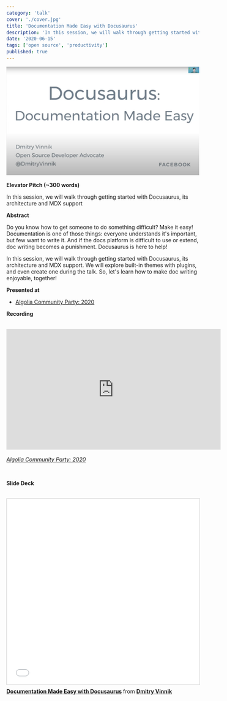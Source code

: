 ```yaml
---
category: 'talk'
cover: './cover.jpg'
title: 'Documentation Made Easy with Docusaurus'
description: 'In this session, we will walk through getting started with Docusaurus, its architecture and MDX support.'
date: '2020-06-15'
tags: ['open source', 'productivity']
published: true
---
```

![cover](./cover.jpg)

**Elevator Pitch (~300 words)**

In this session, we will walk through getting started with Docusaurus, its architecture and MDX support

**Abstract**
 
Do you know how to get someone to do something difficult? Make it easy! Documentation is one of those things: everyone understands it's important, but few want to write it. And if the docs platform is difficult to use or extend, doc writing becomes a punishment. Docusaurus is here to help!

In this session, we will walk through getting started with Docusaurus, its architecture and MDX support. We will explore built-in themes with plugins, and even create one during the talk. So, let's learn how to make doc writing enjoyable, together!


**Presented at**
<br>

- [Algolia Community Party: 2020](http://dvinnik.dev/events/2020/algolia-community-party)

**Recording**

<br>

<iframe width="560" height="315" src="https://www.youtube.com/embed/Hl_4Le_0LOc" title="YouTube video player" frameborder="0" allow="accelerometer; autoplay; clipboard-write; encrypted-media; gyroscope; picture-in-picture" allowfullscreen></iframe>

*[Algolia Community Party: 2020](http://dvinnik.dev/events/2020/algolia-community-party)*

<br>

**Slide Deck**

<br>

<iframe src="//www.slideshare.net/slideshow/embed_code/key/8m1hxUdQhH03x1" width="595" height="485" frameborder="0" marginwidth="0" marginheight="0" scrolling="no" style="border:1px solid #CCC; border-width:1px; margin-bottom:5px; max-width: 100%;" allowfullscreen> </iframe> <div style="margin-bottom:5px"> <strong> <a href="//www.slideshare.net/DmitryVinnik1/documentation-made-easy-with-docusaurus" title="Documentation Made Easy with Docusaurus" target="_blank">Documentation Made Easy with Docusaurus</a> </strong> from <strong><a href="//www.slideshare.net/DmitryVinnik1" target="_blank">Dmitry Vinnik</a></strong> </div>
